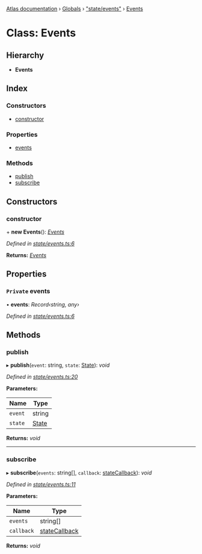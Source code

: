 [Atlas documentation](../README.md) › [Globals](../globals.md) › ["state/events"](../modules/_state_events_.md) › [Events](_state_events_.events.md)

# Class: Events

## Hierarchy

* **Events**

## Index

### Constructors

* [constructor](_state_events_.events.md#constructor)

### Properties

* [events](_state_events_.events.md#private-events)

### Methods

* [publish](_state_events_.events.md#publish)
* [subscribe](_state_events_.events.md#subscribe)

## Constructors

###  constructor

\+ **new Events**(): *[Events](_state_events_.events.md)*

*Defined in [state/events.ts:6](https://github.com/chronark/atlas/blob/2aeb7b0/src/state/events.ts#L6)*

**Returns:** *[Events](_state_events_.events.md)*

## Properties

### `Private` events

• **events**: *Record‹string, any›*

*Defined in [state/events.ts:6](https://github.com/chronark/atlas/blob/2aeb7b0/src/state/events.ts#L6)*

## Methods

###  publish

▸ **publish**(`event`: string, `state`: [State](../modules/_state_store_.md#state)): *void*

*Defined in [state/events.ts:20](https://github.com/chronark/atlas/blob/2aeb7b0/src/state/events.ts#L20)*

**Parameters:**

Name | Type |
------ | ------ |
`event` | string |
`state` | [State](../modules/_state_store_.md#state) |

**Returns:** *void*

___

###  subscribe

▸ **subscribe**(`events`: string[], `callback`: [stateCallback](../modules/_state_events_.md#statecallback)): *void*

*Defined in [state/events.ts:11](https://github.com/chronark/atlas/blob/2aeb7b0/src/state/events.ts#L11)*

**Parameters:**

Name | Type |
------ | ------ |
`events` | string[] |
`callback` | [stateCallback](../modules/_state_events_.md#statecallback) |

**Returns:** *void*
